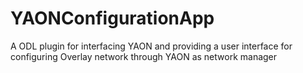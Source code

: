 YAONConfigurationApp
====================

A ODL plugin for interfacing YAON and providing a user interface for configuring Overlay network through YAON as network manager
